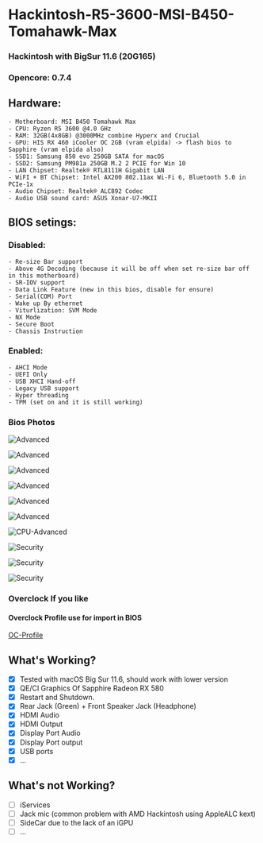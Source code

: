 # Hackintosh-R5-3600-MSI-B450-Tomahawk-Max
### Hackintosh with BigSur 11.6 (20G165) 
### Opencore: 0.7.4

## Hardware:
    - Motherboard: MSI B450 Tomahawk Max
    - CPU: Ryzen R5 3600 @4.0 GHz
    - RAM: 32GB(4x8GB) @3000MHz combine Hyperx and Crucial
    - GPU: HIS RX 460 iCooler OC 2GB (vram elpida) -> flash bios to Sapphire (vram elpida also)
    - SSD1: Samsung 850 evo 250GB SATA for macOS
    - SSD2: Samsung PM981a 250GB M.2 2 PCIE for Win 10 
    - LAN Chipset: Realtek® RTL8111H Gigabit LAN
    - WiFI + BT Chipset: Intel AX200 802.11ax Wi-Fi 6, Bluetooth 5.0 in PCIe-1x
    - Audio Chipset: Realtek® ALC892 Codec
    - Audio USB sound card: ASUS Xonar-U7-MKII

## BIOS setings:
### Disabled:
    - Re-size Bar support
    - Above 4G Decoding (because it will be off when set re-size bar off in this motherboard)
    - SR-IOV support
    - Data Link Feature (new in this bios, disable for ensure)
    - Serial(COM) Port
    - Wake up By ethernet
    - Viturlization: SVM Mode
    - NX Mode
    - Secure Boot
    - Chassis Instruction
### Enabled:
    - AHCI Mode
    - UEFI Only
    - USB XHCI Hand-off
    - Legacy USB support
    - Hyper threading
    - TPM (set on and it is still working)

### Bios Photos
![Advanced](/bios-config/advance-setting-1.jpeg)

![Advanced](/bios-config/advance-setting-2.jpeg)

![Advanced](/bios-config/advance-setting-3.jpeg)

![Advanced](/bios-config/advance-setting-4.jpeg)

![Advanced](/bios-config/advance-setting-5.jpeg)

![Advanced](/bios-config/advance-setting-6.jpeg)

![CPU-Advanced](/bios-config/oc-advance-cpu.jpeg)

![Security](/bios-config/security-1.jpeg)

![Security](/bios-config/security-2.jpeg)

![Security](/bios-config/security-3.jpeg)

### Overclock If you like
#### Overclock Profile use for import in BIOS
[OC-Profile](/bios-config/profiles/oc-profiles.ocb)


## What's Working?
- [x] Tested with macOS Big Sur 11.6, should work with lower version
- [x] QE/CI Graphics Of Sapphire Radeon RX 580
- [x] Restart and Shutdown. 
- [x] Rear Jack (Green) + Front Speaker Jack (Headphone)
- [x] HDMI Audio
- [x] HDMI Output
- [x] Display Port Audio
- [x] Display Port output
- [x] USB ports
- [x] ...

## What's not Working?
- [ ] iServices
- [ ] Jack mic (common problem with AMD Hackintosh using AppleALC kext)
- [ ] SideCar due to the lack of an iGPU
- [ ] ...
